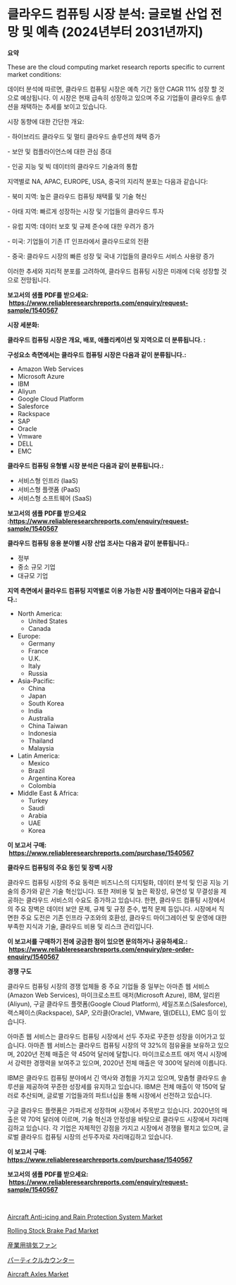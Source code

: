 <p><h1>클라우드 컴퓨팅 시장 분석: 글로벌 산업 전망 및 예측 (2024년부터 2031년까지)</h1></p><p><strong>요약</strong></p>
<p><p>These are the cloud computing market research reports specific to current market conditions:</p><p>데이터 분석에 따르면, 클라우드 컴퓨팅 시장은 예측 기간 동안 CAGR 11% 성장 할 것으로 예상됩니다. 이 시장은 현재 급속히 성장하고 있으며 주요 기업들이 클라우드 솔루션을 채택하는 추세를 보이고 있습니다.</p><p>시장 동향에 대한 간단한 개요:</p><p>- 하이브리드 클라우드 및 멀티 클라우드 솔루션의 채택 증가</p><p>- 보안 및 컴플라이언스에 대한 관심 증대</p><p>- 인공 지능 및 빅 데이터의 클라우드 기술과의 통합</p><p>지역별로 NA, APAC, EUROPE, USA, 중국의 지리적 분포는 다음과 같습니다:</p><p>- 북미 지역: 높은 클라우드 컴퓨팅 채택률 및 기술 혁신</p><p>- 아태 지역: 빠르게 성장하는 시장 및 기업들의 클라우드 투자</p><p>- 유럽 지역: 데이터 보호 및 규제 준수에 대한 우려가 증가</p><p>- 미국: 기업들이 기존 IT 인프라에서 클라우드로의 전환</p><p>- 중국: 클라우드 시장의 빠른 성장 및 국내 기업들의 클라우드 서비스 사용량 증가</p><p>이러한 추세와 지리적 분포를 고려하여, 클라우드 컴퓨팅 시장은 미래에 더욱 성장할 것으로 전망됩니다.</p></p>
<p><strong>보고서의 샘플 PDF를 받으세요: &nbsp;<a href="https://www.reliableresearchreports.com/enquiry/request-sample/1540567">https://www.reliableresearchreports.com/enquiry/request-sample/1540567</a></strong></p>
<p><strong>시장 세분화:</strong></p>
<p><strong> 클라우드 컴퓨팅 시장은 개요, 배포, 애플리케이션 및 지역으로 더 분류됩니다. :</strong></p>
<p><strong>구성요소 측면에서는 클라우드 컴퓨팅 시장은 다음과 같이 분류됩니다.:</strong></p>
<p><ul><li>Amazon Web Services</li><li>Microsoft Azure</li><li>IBM</li><li>Aliyun</li><li>Google Cloud Platform</li><li>Salesforce</li><li>Rackspace</li><li>SAP</li><li>Oracle</li><li>Vmware</li><li>DELL</li><li>EMC</li></ul></p>
<p><strong> 클라우드 컴퓨팅 유형별 시장 분석은 다음과 같이 분류됩니다.:</strong></p>
<p><ul><li>서비스형 인프라 (IaaS)</li><li>서비스형 플랫폼 (PaaS)</li><li>서비스형 소프트웨어 (SaaS)</li></ul></p>
<p><strong>보고서의 샘플 PDF를 받으세요 :<a href="https://www.reliableresearchreports.com/enquiry/request-sample/1540567">https://www.reliableresearchreports.com/enquiry/request-sample/1540567</a></strong></p>
<p><strong> 클라우드 컴퓨팅 응용 분야별 시장 산업 조사는 다음과 같이 분류됩니다.:</strong></p>
<p><ul><li>정부</li><li>중소 규모 기업</li><li>대규모 기업</li></ul></p>
<p><strong>지역 측면에서 클라우드 컴퓨팅 지역별로 이용 가능한 시장 플레이어는 다음과 같습니다.:</strong></p>
<p><ul>
    <li>
        North America:
        <ul>
            <li>United States</li>
            <li>Canada</li>
        </ul>
    </li>
    <li>
        Europe:
        <ul>
            <li>Germany</li>
            <li>France</li>
            <li>U.K.</li>
            <li>Italy</li>
            <li>Russia</li>
        </ul>
    </li>
    <li>
        Asia-Pacific:
        <ul>
            <li>China</li>
            <li>Japan</li>
            <li>South Korea</li>
            <li>India</li>
            <li>Australia</li>
            <li>China Taiwan</li>
            <li>Indonesia</li>
            <li>Thailand</li>
            <li>Malaysia</li>
        </ul>
    </li>
    <li>
        Latin America:
        <ul>
            <li>Mexico</li>
            <li>Brazil</li>
            <li>Argentina Korea</li>
            <li>Colombia</li>
        </ul>
    </li>
    <li>
        Middle East & Africa:
        <ul>
            <li>Turkey</li>
            <li>Saudi</li>
            <li>Arabia</li>
            <li>UAE</li>
            <li>Korea</li>
        </ul>
    </li>
    </ul></p>
<p><strong>이 보고서 구매: &nbsp;<a href="https://www.reliableresearchreports.com/purchase/1540567">https://www.reliableresearchreports.com/purchase/1540567</a></strong></p>
<p><strong>클라우드 컴퓨팅의 주요 동인 및 장벽 시장</strong></p>
<p><p>클라우드 컴퓨팅 시장의 주요 동력은 비즈니스의 디지털화, 데이터 분석 및 인공 지능 기술의 증가와 같은 기술 혁신입니다. 또한 저비용 및 높은 확장성, 유연성 및 무결성을 제공하는 클라우드 서비스의 수요도 증가하고 있습니다. 한편, 클라우드 컴퓨팅 시장에서의 주요 장벽은 데이터 보안 문제, 규제 및 규정 준수, 법적 문제 등입니다. 시장에서 직면한 주요 도전은 기존 인프라 구조와의 호환성, 클라우드 마이그레이션 및 운영에 대한 부족한 지식과 기술, 클라우드 비용 및 리스크 관리입니다.</p></p>
<p><strong>이 보고서를 구매하기 전에 궁금한 점이 있으면 문의하거나 공유하세요.: &nbsp;<a href="https://www.reliableresearchreports.com/enquiry/pre-order-enquiry/1540567">https://www.reliableresearchreports.com/enquiry/pre-order-enquiry/1540567</a></strong></p>
<p><strong>경쟁 구도</strong></p>
<p><p>클라우드 컴퓨팅 시장의 경쟁 업체들 중 주요 기업들 중 일부는 아마존 웹 서비스(Amazon Web Services), 마이크로소프트 애저(Microsoft Azure), IBM, 알리윈(Aliyun), 구글 클라우드 플랫폼(Google Cloud Platform), 세일즈포스(Salesforce), 랙스페이스(Rackspace), SAP, 오라클(Oracle), VMware, 델(DELL), EMC 등이 있습니다.</p><p>아마존 웹 서비스는 클라우드 컴퓨팅 시장에서 선두 주자로 꾸준한 성장을 이어가고 있습니다. 아마존 웹 서비스는 클라우드 컴퓨팅 시장의 약 32%의 점유율을 보유하고 있으며, 2020년 전체 매출은 약 450억 달러에 달합니다. 마이크로소프트 애저 역시 시장에서 강력한 경쟁력을 보여주고 있으며, 2020년 전체 매출은 약 300억 달러에 이릅니다.</p><p>IBM은 클라우드 컴퓨팅 분야에서 긴 역사와 경험을 가지고 있으며, 맞춤형 클라우드 솔루션을 제공하여 꾸준한 성장세를 유지하고 있습니다. IBM은 전체 매출이 약 150억 달러로 추산되며, 글로벌 기업들과의 파트너십을 통해 시장에서 선전하고 있습니다.</p><p>구글 클라우드 플랫폼은 가파르게 성장하며 시장에서 주목받고 있습니다. 2020년의 매출은 약 70억 달러에 이르며, 기술 혁신과 안정성을 바탕으로 클라우드 시장에서 자리매김하고 있습니다. 각 기업은 자체적인 강점을 가지고 시장에서 경쟁을 펼치고 있으며, 글로벌 클라우드 컴퓨팅 시장의 선두주자로 자리매김하고 있습니다.</p></p>
<p><strong>이 보고서 구매: &nbsp; <a href="https://www.reliableresearchreports.com/purchase/1540567">https://www.reliableresearchreports.com/purchase/1540567</a></strong></p>
<p><strong>보고서의 샘플 PDF를 받으세요: &nbsp;<a href="https://www.reliableresearchreports.com/enquiry/request-sample/1540567">https://www.reliableresearchreports.com/enquiry/request-sample/1540567</a></strong><strong></strong></p>
<p>&nbsp;</p>
<p><p><a href="https://github.com/RickHolmes3/Market-Research-Report-List-3/blob/main/aircraft-anti-icing-and-rain-protection-system-market.md">Aircraft Anti-icing and Rain Protection System Market</a></p><p><a href="https://github.com/Alonsoolds3wq1d81czn8rbol/Market-Research-Report-List-1/blob/main/rolling-stock-brake-pad-market.md">Rolling Stock Brake Pad Market</a></p><p><a href="https://github.com/zekaoe592392/Market-Research-Report-List-1/blob/main/5374736188823.md">産業用排気ファン</a></p><p><a href="https://github.com/cnnriuez22368/Market-Research-Report-List-1/blob/main/9096291188824.md">パーティクルカウンター</a></p><p><a href="https://view.publitas.com/reportprime-1/aircraft-axles-market-size-share-trends-analysis-report-by-material-by-type-by-end-user-by-region-and-segment-forecasts-2023-2030/">Aircraft Axles Market</a></p></p>